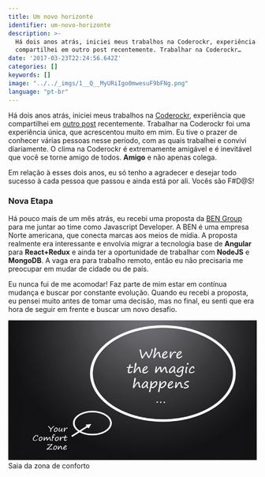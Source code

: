 ```yaml
---
title: Um novo horizonte
identifier: um-novo-horizonte
description: >-
  Há dois anos atrás, iniciei meus trabalhos na Coderockr, experiência que
  compartilhei em outro post recentemente. Trabalhar na Coderockr…
date: '2017-03-23T22:24:56.642Z'
categories: []
keywords: []
image: "../../_imgs/1__Q__MyURiIgo0mwesuF9bFNg.png"
language: "pt-br"
---
```



Há dois anos atrás, iniciei meus trabalhos na [Coderockr](http://coderockr.com/), experiência que compartilhei em [outro post](/2017/dois-anos-de-coderockr/) recentemente. Trabalhar na Coderockr foi uma experiência única, que acrescentou muito em mim. Eu tive o prazer de conhecer várias pessoas nesse período, com as quais trabalhei e convivi diariamente. O clima na Coderockr é extremamente amigável e é inevitável que você se torne amigo de todos. **Amigo** e não apenas colega.

Em relação à esses dois anos, eu só tenho a agradecer e desejar todo sucesso à cada pessoa que passou e ainda está por ali. Vocês são F#D@S!

### Nova Etapa

Há pouco mais de um mês atrás, eu recebi uma proposta da [BEN Group](http://bengroup.com/) para me juntar ao time como Javascript Developer. A BEN é uma empresa Norte americana, que conecta marcas aos meios de mídia. A proposta realmente era interessante e envolvia migrar a tecnologia base de **Angular** para **React+Redux** e ainda ter a oportunidade de trabalhar com **NodeJS** e **MongoDB**. A vaga era para trabalho remoto, então eu não precisaria me preocupar em mudar de cidade ou de país.

Eu nunca fui de me acomodar! Faz parte de mim estar em contínua mudança e buscar por constante evolução. Quando eu recebi a proposta, eu pensei muito antes de tomar uma decisão, mas no final, eu senti que era hora de seguir em frente e buscar um novo desafio.

![Saia da zona de conforto](../../_imgs/1__E1svijTSAnq5PcS5YZPV0Q.jpeg)
Saia da zona de conforto
